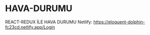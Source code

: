 # HAVA-DURUMU
 REACT-REDUX İLE HAVA DURUMU
Netlify: https://eloquent-dolphin-fc23cd.netlify.app/Login
